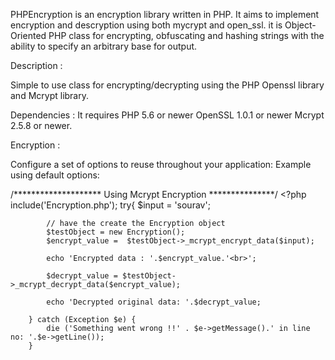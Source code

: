 PHPEncryption is an encryption library written in PHP. It aims to implement encryption and descryption using both mycrypt and open_ssl. it is Object-Oriented PHP class for encrypting, obfuscating and hashing strings with the ability to specify an arbitrary base for output.

Description :

Simple to use class for encrypting/decrypting using the PHP Openssl library and Mcrypt library.

Dependencies :
It requires PHP 5.6 or newer 
OpenSSL 1.0.1 or newer
Mcrypt 	2.5.8 or newer.

Encryption :

Configure a set of options to reuse throughout your application:
Example using default options:

/******************** Using Mcrypt Encryption ***************/
	<?php
		include('Encryption.php');
		try{
			$input = 'sourav';
			
			// have the create the Encryption object
			$testObject = new Encryption();
			$encrypt_value =  $testObject->_mcrypt_encrypt_data($input);

			echo 'Encrypted data : '.$encrypt_value.'<br>';
			
			$decrypt_value = $testObject->_mcrypt_decrypt_data($encrypt_value);

			echo 'Decrypted original data: '.$decrypt_value;
			
		} catch (Exception $e) {
			die ('Something went wrong !!' . $e->getMessage().' in line no: '.$e->getLine());
		}





